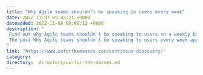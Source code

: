 ```yaml
---
title: "Why Agile teams shouldn’t be speaking to users every week"
date: 2022-11-07 09:42:21 +0000
dateadded: 2022-11-08 00:00:12 +0000
description: "  
 Find out why Agile teams shouldn't be speaking to users on a weekly basis in the pursuit of continuous discovery. 
 The post Why Agile teams shouldn’t be speaking to users every week appeared first on UXM. 
"
link: "https://www.uxforthemasses.com/continous-discovery/"
category:
directory: _directory/ux-for-the-masses.md
---
```

